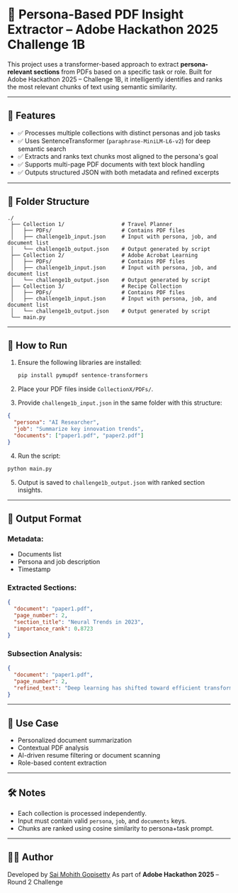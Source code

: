 # 📘 Persona-Based PDF Insight Extractor – Adobe Hackathon 2025 Challenge 1B

This project uses a transformer-based approach to extract **persona-relevant sections** from PDFs based on a specific task or role. Built for Adobe Hackathon 2025 – Challenge 1B, it intelligently identifies and ranks the most relevant chunks of text using semantic similarity.

---

## 🧠 Features

* ✅ Processes multiple collections with distinct personas and job tasks
* ✅ Uses SentenceTransformer (`paraphrase-MiniLM-L6-v2`) for deep semantic search
* ✅ Extracts and ranks text chunks most aligned to the persona's goal
* ✅ Supports multi-page PDF documents with text block handling
* ✅ Outputs structured JSON with both metadata and refined excerpts

---

## 📂 Folder Structure

```
./
 ├── Collection 1/                  # Travel Planner
 │   ├── PDFs/                      # Contains PDF files
 │   ├── challenge1b_input.json     # Input with persona, job, and document list
 │   └── challenge1b_output.json    # Output generated by script
 ├── Collection 2/                  # Adobe Acrobat Learning 
 │   ├── PDFs/                      # Contains PDF files
 │   ├── challenge1b_input.json     # Input with persona, job, and document list
 │   └── challenge1b_output.json    # Output generated by script
 ├── Collection 3/                  # Recipe Collection 
 │   ├── PDFs/                      # Contains PDF files
 │   ├── challenge1b_input.json     # Input with persona, job, and document list
 │   └── challenge1b_output.json    # Output generated by script
 └── main.py
```

---

## 🚀 How to Run

1. Ensure the following libraries are installed:

   ```bash
   pip install pymupdf sentence-transformers
   ```
2. Place your PDF files inside `CollectionX/PDFs/`.
3. Provide `challenge1b_input.json` in the same folder with this structure:

```json
{
  "persona": "AI Researcher",
  "job": "Summarize key innovation trends",
  "documents": ["paper1.pdf", "paper2.pdf"]
}
```

4. Run the script:

```bash
python main.py
```

5. Output is saved to `challenge1b_output.json` with ranked section insights.

---

## 📄 Output Format

### Metadata:

* Documents list
* Persona and job description
* Timestamp

### Extracted Sections:

```json
{
  "document": "paper1.pdf",
  "page_number": 2,
  "section_title": "Neural Trends in 2023",
  "importance_rank": 0.8723
}
```

### Subsection Analysis:

```json
{
  "document": "paper1.pdf",
  "page_number": 2,
  "refined_text": "Deep learning has shifted toward efficient transformers..."
}
```

---

## 🔎 Use Case

* Personalized document summarization
* Contextual PDF analysis
* AI-driven resume filtering or document scanning
* Role-based content extraction

---

## 🛠️ Notes

* Each collection is processed independently.
* Input must contain valid `persona`, `job`, and `documents` keys.
* Chunks are ranked using cosine similarity to persona+task prompt.

---

## 👨‍💼 Author

Developed by [Sai Mohith Gopisetty](https://github.com/saimohith-27)
As part of **Adobe Hackathon 2025** – Round 2 Challenge
